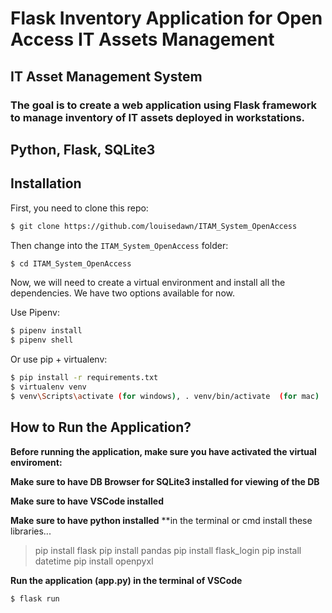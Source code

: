 # Flask Inventory Application for Open Access IT Assets Management

## IT Asset Management System

### The goal is to create a web application using Flask framework to manage inventory of IT assets deployed in workstations.

## Python, Flask, SQLite3

## Installation

First, you need to clone this repo:

```bash
$ git clone https://github.com/louisedawn/ITAM_System_OpenAccess
```

Then change into the `ITAM_System_OpenAccess` folder:

```bash
$ cd ITAM_System_OpenAccess
```

Now, we will need to create a virtual environment and install all the dependencies. We have two options available for now.

Use Pipenv:

```bash
$ pipenv install
$ pipenv shell
```

Or use pip + virtualenv:

```bash
$ pip install -r requirements.txt
$ virtualenv venv
$ venv\Scripts\activate (for windows), . venv/bin/activate  (for mac)
```
## How to Run the Application?
**Before running the application, make sure you have activated the virtual enviroment:**

**Make sure to have DB Browser for SQLite3 installed for viewing of the DB** 

**Make sure to have VSCode installed**

**Make sure to have python installed**
**in the terminal or cmd install these libraries...
> pip install flask 
> pip install pandas 
> pip install flask_login
> pip install datetime
> pip install openpyxl


**Run the application (app.py) in the terminal of VSCode**
```bash 
$ flask run
```
